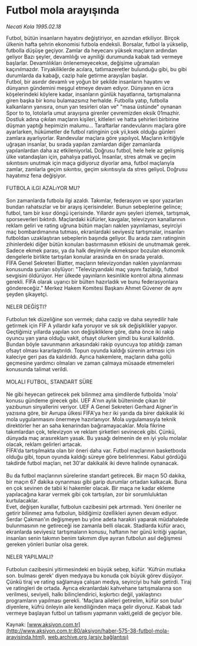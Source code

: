 # Futbol mola arayışında

*Necati Kola 1995.02.18*

<font class="agenda2NewsSpot">
 Futbol, bütün insanların hayatını değiştiriyor, en azından etkiliyor. Birçok ülkenin hafta şehrin ekonomisi futbola endeksli. Borsalar, futbol la yükselip, futbolla düşüşe geçiyor. Zamlar da heyecanı yüksek maçların ardından geliyor
</font>
<font class="newsDetail">
 Bazı şeyler, devamlılığı ve ayniliği durumunda kabak tadı vermeye başlarlar. Devamlılıkları önlenemeyecekse, değişime uğramaları kaçınılmazdır. Tiryakiliklerde acılara, tatlımazeretler bulunduğu gibi, bu gibi durumlarda da kabağı, cazip hale getirme arayışİarı başlar.
 <br/>
 Futbol, bir asırdır devamlı ve yoğun bir şekilde insanların hayatını ve dünyanın gündemini meşgul etmeye devam ediyor. Dünyanın en ücra köşelerindeki köylere kadar, insanların günlük hayatlarına, tartışmalarına giren başka bir konu bulamazsınız herhalde. Futbolla yatıp, futbolla kalkanların yanısıra, onun yan tesirleri olan ve" "masa üstünde" oynanan Spor to to, lotolarla umut arayışına girenler çevremizden eksik 01mazhir. Dostluk adına çıkılan maçların kişileri, kitleleri ve hatta şehirleri birbirine düşman yaptığı hepimizin malumu... Taraftarlar randevularını maçlara göre ayarlarken, hükümetler de futbol ratinginin çok yii,ksek olduğu günleri zamlara ayarlıyorlar. Randevular maçlara göre yapılıyoL Maçların kritiğiyle uğraşan insanlar, bu sırada yapılan zamlardan diğer zamanlarda yapılanlardan daha az etkileniyorlaL Doğrusu futbol, hele hele az gelişmiş ülke vatandaşları için, pahalıya patlıyoL İnsanlar, stres atmak ve geçim sıkıntısını unutmak için maça gidiyoruz diyorlar ama, futbol maçlarıyla zamlar, zamlarla geçim sıkıntısı, geçim sıkıntısıyla da stres geliyoL Doğrusu hayatımız fena değişiyor.
 <br/>
 <br/>
 FUTBOLA iLGI AZALıYOR MU?
 <br/>
 <br/>
 Son zamanlarda futbola ilgi azaldı. Takımlar, federasyon ve spor yazarları bundan rahatsızlar ve bir arayış içerisindeler. Bunun sebeplerine gelince; futbol, tam bir kısır döngü içerisinde. Yıllardır aynı şeyleri izlemek, tartışmak, sporseverleri bıktırdı. Maçlardaki küfürler, kavgalar, televizyon kanallarının reklam geliri ve rating uğruna bütün maçları naklen yayınlaması, seyirciyi maç bombardımanına tutması, ekranlardaki seviyesiz tartışmalar, insanları futboldan uzaklaştıran sebeplerin başında geliyor. Bu arada zam ratinginin zihinlerdeki diğer bütün konuları bastırmasının etkisini de unutmamak gerek. Sadece ekmek parası, ya da halk deyimiyle ekmekspor bozulan ekonomik dengelerle birlikte tartışılan konular arasinda en ön sırada yeraldı.
 <br/>
 FİFA Genel Sekreteri Blatter, maçların televizyondan naklen yayınlanması konusunda şunları söylüyor: "Televizyandaki maç yayını fazlalığı, futbol sevgisini öldürüyor. Her ülkede yayınların kesinlikle kontrol altına alınması gerekli. FİFA olarak uyarıcı bir bülten hazırladık ve bunu federasyonlara göndereceğiz." Merkez Hakem Komitesi Başkanı Ahmet Güvener de aynı şeyden şikayetçi.
 <br/>
 <br/>
 NELER DEĞİŞTI?
 <br/>
 <br/>
 Futbolun tek düzeliğine son vermek; daha cazip ve daha seyredilir hale getirmek için FİF A yıllardır kafa yoruyor ve sık sık değişiklikler yapıyor. Geçtiğimiz yıllarda yapılan son değişikliklere göre, daha önce iki rakip oyuncu yan yana olduğu vakit, ofsayt olurken şimdi bu kural kaldırıldı. Bundan böyle savunmanın arkasındaki rakip oyuncuya top atıldığı zaman ofsayt olması kararlaştırıldı. Topun oyunda kaldığı sürenin artması için kaleciye geri pas da kaldırıldı. Ayrıca hakemlere, maçların daha gollü geçmesine yardımcı olmaları ve zaman çalmaya müsaade etmemeleri konusunda talimat verildi.
 <br/>
 <br/>
 MOLALI FUTBOL, STANDART SÜRE
 <br/>
 <br/>
 Ne gibi heyecan getirecek pek bilinmez ama şimdilerde futbolda 'mola' konusu gündeme girecek gıbi. UEF A'nın aylık bülteninde çıkan bir yazıbunun sinyallerini veriyor. UEF A Genel Sekreteri Gerhard Aigner'in yazısına göre, bir Avrupa ülkesi FİFA'ya he:r iki yarıda da birer dakikalık iki mola uygulanmasını önermeye hazırlanıyor. Mola uygulamasıyla teknik direktörler her an saha kenarindan bağıramayacaklar. Mola fikrine takımlardan çok, televizyon ve reklam şirketleri sevinecek gibi. Çünkü, dünyada maç arasıreklam yasak. Bu yasağı delmenin de en iyi yolu molalar olacak, reklam gelirleri artacak.
 <br/>
 FİFA'da tartışılmakta olan bir öneri daha var. Futbol maçlarının basketboıda olduğu gibi, topun oyunda kaldığı süreye göre belirlenmesi. Kabul gördüğü takdirde futbol maçları, net 30'ar dakikalık iki devre halinde oynanacak.
 <br/>
 <br/>
 Bu da futbol maçlarının sürelerine standart getirecek. Bir maçın 5O dakika, bir maçın 67 dakika oynanması gibi garip durumlar ortadan kalkacak. Buna en çok sevinen de tabii ki hakemler olacak. Bir maça ne kadar ekleme yapılacağına karar vermek gibi çok tartışılan, zor bir sorumluluktan kurtulacaklar.
 <br/>
 Evet, değişen kurallar, futbolun cazibesini pek artırmadı. Yeni öneriler ne getirir bilinmez ama futbolun, bildiğimiz özelİikleri aynen devam ediyor. Serdar Çakman'ın değişmeyen bu yöne adeta harakiri yaparak müdahalede bulunmasının ne getireceği ise zamanla belli olacak. Stadlarda küfür aracı, ekranlarda seviyesiz tartışmaların konusu, haftanın her günü kritiği yapılan, insanları senin takımın benim takımım diye ayıran futbolun asıl değişmesi gereken yönleri bunlar olsa gerek.
 <br/>
 <br/>
 NELER YAPILMALI?
 <br/>
 <br/>
 Futbolun cazibesini yitirmesindeki en büyük sebep, küfür. 'Küfrün mutlaka son. bulması gerek' diyen medyaya bu konuda çok büyük görev düşüyor. Çünkü tiraj ve rating sağlamaya çalışan medya, seyirciyi bu hale getirdi. Tiraj ve ratingleri de ortada. Ayrıca ekranlardaki kahvehane tartışmalarına son verilmesi, seviyeli, halkı bilinçlendirici, kışkırtıcı değil, yaklaştırıcı programların yapılması gerekli. 'Maçlara aileleri getirelim, küfür son bulur' diyenlere, küfrü önleyin aile kendiliğinden maça gelir diyoruz. Kabak tadı vermeye başlayan futbol un tatlısını yapmanın vakti,geldi de geçiyor bile.
 <br/>
</font>

Kaynak: [www.aksiyon.com.tr](http://www.aksiyon.com.tr:80/aksiyon/haber-575-38-futbol-mola-arayisinda.html), [web.archive.org (arşiv bağlantısı)](http://web.archive.org/web/20111217053624/http://www.aksiyon.com.tr:80/aksiyon/haber-575-38-futbol-mola-arayisinda.html)
